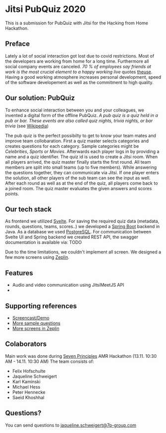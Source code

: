 # Jitsi PubQuiz 2020

This is a submission for PubQuiz with Jitsi for the Hacking from Home Hackathon.

## Preface

Lately a lot of social interaction got lost due to covid restrictions. 
Most of the developers are working from home for a long time. Furthermore all social company events are canceled.
_70 % of employees say friends at work is the most crucial element to a happy working live_ quotes [theuse](https://www.themuse.com/advice/why-having-friends-at-work-is-actually-crucial-to-your-success). 
Having a good working atmosphere increases personal development, speed of the software developement as well as the commitment to high quality.

## Our solution: PubQuiz

To enhance social interaction between you and your colleagues, we invented a digital form of the offline PubQuiz.
_A pub quiz is a quiz held in a pub or bar. These events are also called quiz nights, trivia nights, or bar trivia_ (see [Wikipedia](https://en.wikipedia.org/wiki/Pub_quiz))

The pub quiz is the perfect possibilty to get to know your team mates and improve team collobaration. 
First a quiz master selects categories and creates questions for each category.
Sample categories might be _Celebrities_, _Sports_ or _Movies_.
Afterwards each player logs in by providing a name and a quiz identifier. 
The quiz id is used to create a Jitsi room. 
When all players arrived, the quiz master finally starts the first round. All team members are split into small teams (up to five members).
While answering the questions together, they can communicate via Jitsi.
If one player enters the solution, all other players of the sub team can see the input as well.
After each round as well as at the end of the quiz, all players come back to a joined room.
The quiz master evaluates the given answers and scores points.

## Our tech stack

As frontend we utilized [Svelte](https://svelte.dev/).
For saving the required quiz data (metadata, rounds, questions, teams, scores..) we developed a [Spring Boot](https://spring.io/projects/spring-boot) backend in Java.
As a database we used [PostgreSQL](https://www.postgresql.org/).
For communication between Svelte UI and Spring backend we created REST API, the swagger documentation is available via: TODO

Due to the time limitations, we couldn't implement all screen. We designed a few more screens using [Zeplin](https://zeplin.io/).

## Features
* Audio and video communication using JitsiMeetJS API
* 

## Supporting references

* [Screencast/Demo](https://drive.google.com/file/d/1E_FZeNRbj9Godry6lUFcQRXWX60SW2vP/view?usp=sharing)
* [More sample questions](https://drive.google.com/file/d/1xh-D9TVg_Ylgzcd-mViewL44izbwNP5h/view?usp=sharing)
* [More screens in Zeplin](https://drive.google.com/file/d/1DReA3QtIJDkgayvCZGN7JhX6j8cGXMz9/view?usp=sharing)

## Colaborators

Main work was done during [Seven Principles](https://7p-mobility.com/de/) AMR Hackathon (13.11. 10:30 AM - 14.11. 10:30 AM)
The team consists of:
* Felix Hofschulte
* Jaqueline Schweigert
* Karl Kaminski
* Michael Hess
* Peter Hennecke
* Saeid Khoshhal

## Questions?
You can send questions to [jaqueline.schweigert@7p-group.com](mailto:jaqueline.schweigert@7p-group.com)
